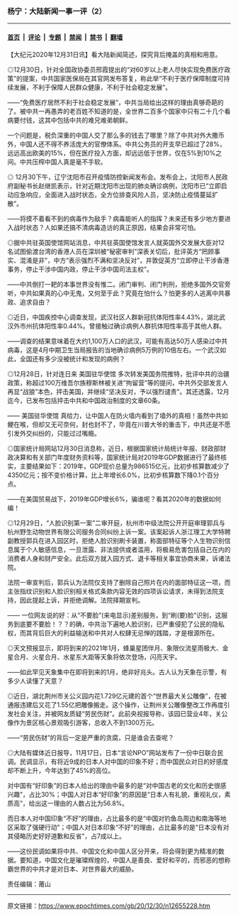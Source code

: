 ### 杨宁：大陆新闻一事一评（2）

---

#### [首页](../../../..?n12655228) &nbsp;|&nbsp; [评论](../../../../../epoch-comment?n12655228) &nbsp;|&nbsp; [专题](../../../../../epoch-special?n12655228) &nbsp;|&nbsp; [禁闻](../../../../../epoch-news?n12655228) &nbsp;|&nbsp; [禁书](../../../../../books?n12655228) &nbsp;|&nbsp; [翻墙](https://github.com/gfw-breaker/nogfw/blob/master/README.md?n12655228)


<div class="post_content" id="artbody" itemprop="articleBody">
 <!-- article content begin -->
 <p>
  【大纪元2020年12月31日讯】看大陆新闻简述，探究背后掩盖的真相和用意。
 </p>
 <p>
  ◎12月30日，针对全国政协委员邢霞提出的“对60岁以上老人尽快实现免费医疗政策”的提案，中共国家医保局在其官网发布答复，称此举“不利于医疗保障制度可持续发展，不利于保障人民群众健康，不利于社会稳定发展”。
 </p>
 <p>
  ——“免费医疗居然不利于社会稳定发展”，中共当局给出这样的理由真够奇葩的了。被中共一再愚弄的老百姓不知道的是，全世界二百多个国家中只有二十几个看病要付钱，这其中包括中共的难兄难弟朝鲜。
 </p>
 <p>
  一个问题是，税负深重的中国人交了那么多的钱去了哪里？除了中共对外大撒币外，中国人还不得不养活庞大的官僚体系。中共公务员的开支早已超过了28%，远远高出欧美的15%，但在医疗投入方面，却远远低于世界，仅在5%到10%之间。中共压榨中国人真是毫不手软。
 </p>
 <p>
  ◎ 12月30下午，辽宁沈阳市召开疫情防控新闻发布会。发布会上，沈阳市人民政府副秘书长赵继凯表示，针对近期沈阳市出现的肺炎确诊病例，沈阳市已“立即启动应急响应，全面进入战时状态，全方位排查风险人员，坚决防止疫情蔓延扩散”。
 </p>
 <p>
  ——将摸不着看不到的病毒作为敌手？病毒能听人的指挥？未来还有多少地方要进入战时状态？人如果还搞不清病毒造访的真正原因，结果会非常可怕。
 </p>
 <p>
  ◎据中共驻英国使馆网站消息，中共驻英国使馆发言人就英国外交发展大臣对12名试图偷渡台湾的香港人员在深圳被“秘密审判”深表关切后，批评英方“罔顾事实、混淆是非”，中方“表示强烈不满和坚决反对”，并敦促英方“立即停止干涉香港事务，停止干涉中国内政，停止干涉中国司法主权”。
 </p>
 <p>
  ——中共倒打一耙的本事世界没有惟二。闭门审判、闭门判刑，拒绝多国外交官旁听，中共如果真的心中无鬼，又何至于此？究竟在怕什么？怕更多的人逃离中共暴政、追求自由？
 </p>
 <p>
  ◎近日，中国疾控中心调查发现，武汉社区人群新冠抗体阳性率4.43%，湖北武汉外市州抗体阳性率0.44%。曾接触过确诊病例人群抗体阳性率高于其他人群。
 </p>
 <p>
  ——调查的结果意味着在大约1,100万人口的武汉，可能有高达50万人感染过中共病毒，这是4月中期卫生当局报告的当地确诊病例5万例的10倍左右。一个武汉如此，全国还有多少没被统计和发现的病例？
 </p>
 <p>
  ◎12月28日，针对连日来
  <ok href="https://www.epochtimes.com/gb/tag/%E7%BE%8E%E5%9B%BD%E9%A9%BB%E5%8D%8E%E4%BD%BF%E9%A6%86.html">
   美国驻华使馆
  </ok>
  多次转发美国务院推特，批评中共的治疆政策，称超过100万维吾尔族穆斯林被关进“拘留营”等的提问，中共外交部发言人再显“战狼”本色，抨击美国，并继续“坚决反对，予以强烈谴责”。其还透露，12月迄今，已发布包括抨击中共和中国政治制度的文章60条。
 </p>
 <p>
  ——
  <ok href="https://www.epochtimes.com/gb/tag/%E7%BE%8E%E5%9B%BD%E9%A9%BB%E5%8D%8E%E4%BD%BF%E9%A6%86.html">
   美国驻华使馆
  </ok>
  真给力，让中国人在防火墙内看到了墙外的真相！虽然中共如鲠在喉，但却又无可奈何，封也封不了，毕竟在川普大爷的重击下，中共还是不愿引发外交纠纷的，只能过过嘴瘾。
 </p>
 <p>
  ◎国家统计局网站12月30日消息称，近日，根据国家统计局统计年报、财政部财政决算和有关部门年度财务资料等，国家统计局对2019年GDP数据进行了最终核实，主要结果如下：2019年，GDP现价总量为986515亿元，比初步核算数减少了4350亿元；按不变价格计算，比上年增长6.0%，比初步核算数下降0.1个百分点。
 </p>
 <p>
  ——在美国贸易战下，2019年GDP增长6%，骗谁呢？看其2020年的数据如何编！
 </p>
 <p>
  ◎12月29日，“人脸识别第一案”二审开庭，杭州市中级法院公开开庭审理郭兵与杭州野生动物世界有限公司服务合同纠纷上诉一案。该案起诉人浙江理工大学特聘副教授郭兵在进入园区时，拒绝人脸识别刷卡装置，称面部特征等个人生物识别信息属于个人敏感信息，一旦泄露、非法提供或者滥用，将极易危害包括自己在内的消费者人身和财产安全。此后双方就入园方式、退卡等相关事宜协商未果，诉诸法院。
 </p>
 <p>
  法院一审宣判后，郭兵认为法院仅支持了删除自己照片在内的面部特征这一项，而主张指纹识别和人脸识别相关格式条款内容无效的四项诉讼请求，未得到法院支持，因此提起上诉，并拒绝调解。法院择期宣判。
 </p>
 <p>
  —— 一位网友说的好：从“不要脸”(来电显示)差别服务，到“刷(要)脸”识别，这服务到底要不要脸！？？的确，中共治下遍地人脸识别，已严重侵犯了公民的隐私权，而其背后巨大的利益输送和中共对人权肆无忌惮的践踏，才是根源所在。
 </p>
 <p>
  ◎天文预报显示，即将到来的2021年1月，蜂巢星团伴月、象限仪流星雨极大、金星合月、火星合月、水星东大距等天象将依次登场，闪亮天宇。
 </p>
 <p>
  ——如此罕见天象集中在即将到来的1月，绝非好兆头。古人认为天象在示警，有多少人读懂了天意？
 </p>
 <p>
  ◎近日，湖北荆州市关公义园内花1.729亿元建的首个“世界最大关公雕像”，在被通报违建后又花了1.55亿把雕像搬走。这个操作，让荆州关公雕像整改工作再度引发社会关注，并被网友质疑“劳民伤财”。此前央视报导称，该园已营业4年，关公像作为景区核心景观吸引游客，总收入不到1300万元。
 </p>
 <p>
  ——“劳民伤财”的背后一定是严重的贪腐，只是谁会去查呢？
 </p>
 <p>
  ◎大陆有媒体近日报导，11月17日，日本“言论NPO”网站发布了一份中日联合民调。民调显示，有将近9成的日本人对中国的印象不好；而中国民众对日的好感度却不断上升，今年达到了45%的高位。
 </p>
 <p>
  对中国有“好印象”的日本人给出的理由中最多的是“对中国古老的文化和历史很感兴趣”，占比30%；中国人对日本“好印象”的原因是“日本人有礼貌，重视礼仪，素质高”，给出这一理由的人数占比为56.8%。
 </p>
 <p>
  而日本人对中国印象“不好”的理由，占比最多的是“中国对钓鱼岛周边和南海等地区采取了强硬行动”；中国人对日本印象“不好”的理由，占比最多的是“日本没有对其侵略历史好好道歉和反省”，占7成以上。
 </p>
 <p>
  ——这份民调如果将中共、中国文化和中国人区分开来，将会得到更为精准的数据。要知道，中国文化是璀璨辉煌的，中国人是善良、爱好和平的，而邪恶的想称霸世界的中共才是对日本、对世界最大的威胁。
 </p>
 <p>
  责任编辑：莆山
 </p>
 <!-- article content end -->
 <div id="below_article_ad">
 </div>
</div>


---

原文链接：https://www.epochtimes.com/gb/20/12/30/n12655228.htm